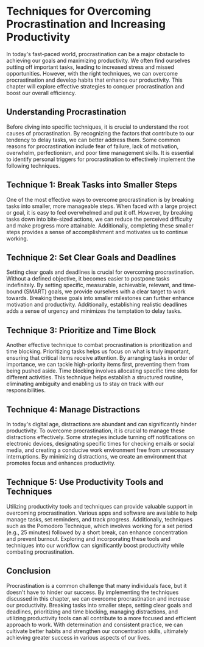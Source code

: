 Techniques for Overcoming Procrastination and Increasing Productivity
==============================================================================



In today's fast-paced world, procrastination can be a major obstacle to achieving our goals and maximizing productivity. We often find ourselves putting off important tasks, leading to increased stress and missed opportunities. However, with the right techniques, we can overcome procrastination and develop habits that enhance our productivity. This chapter will explore effective strategies to conquer procrastination and boost our overall efficiency.

Understanding Procrastination
-----------------------------

Before diving into specific techniques, it is crucial to understand the root causes of procrastination. By recognizing the factors that contribute to our tendency to delay tasks, we can better address them. Some common reasons for procrastination include fear of failure, lack of motivation, overwhelm, perfectionism, and poor time management skills. It is essential to identify personal triggers for procrastination to effectively implement the following techniques.

Technique 1: Break Tasks into Smaller Steps
-------------------------------------------

One of the most effective ways to overcome procrastination is by breaking tasks into smaller, more manageable steps. When faced with a large project or goal, it is easy to feel overwhelmed and put it off. However, by breaking tasks down into bite-sized actions, we can reduce the perceived difficulty and make progress more attainable. Additionally, completing these smaller steps provides a sense of accomplishment and motivates us to continue working.

Technique 2: Set Clear Goals and Deadlines
------------------------------------------

Setting clear goals and deadlines is crucial for overcoming procrastination. Without a defined objective, it becomes easier to postpone tasks indefinitely. By setting specific, measurable, achievable, relevant, and time-bound (SMART) goals, we provide ourselves with a clear target to work towards. Breaking these goals into smaller milestones can further enhance motivation and productivity. Additionally, establishing realistic deadlines adds a sense of urgency and minimizes the temptation to delay tasks.

Technique 3: Prioritize and Time Block
--------------------------------------

Another effective technique to combat procrastination is prioritization and time blocking. Prioritizing tasks helps us focus on what is truly important, ensuring that critical items receive attention. By arranging tasks in order of importance, we can tackle high-priority items first, preventing them from being pushed aside. Time blocking involves allocating specific time slots for different activities. This technique helps establish a structured routine, eliminating ambiguity and enabling us to stay on track with our responsibilities.

Technique 4: Manage Distractions
--------------------------------

In today's digital age, distractions are abundant and can significantly hinder productivity. To overcome procrastination, it is crucial to manage these distractions effectively. Some strategies include turning off notifications on electronic devices, designating specific times for checking emails or social media, and creating a conducive work environment free from unnecessary interruptions. By minimizing distractions, we create an environment that promotes focus and enhances productivity.

Technique 5: Use Productivity Tools and Techniques
--------------------------------------------------

Utilizing productivity tools and techniques can provide valuable support in overcoming procrastination. Various apps and software are available to help manage tasks, set reminders, and track progress. Additionally, techniques such as the Pomodoro Technique, which involves working for a set period (e.g., 25 minutes) followed by a short break, can enhance concentration and prevent burnout. Exploring and incorporating these tools and techniques into our workflow can significantly boost productivity while combating procrastination.

Conclusion
----------

Procrastination is a common challenge that many individuals face, but it doesn't have to hinder our success. By implementing the techniques discussed in this chapter, we can overcome procrastination and increase our productivity. Breaking tasks into smaller steps, setting clear goals and deadlines, prioritizing and time blocking, managing distractions, and utilizing productivity tools can all contribute to a more focused and efficient approach to work. With determination and consistent practice, we can cultivate better habits and strengthen our concentration skills, ultimately achieving greater success in various aspects of our lives.
